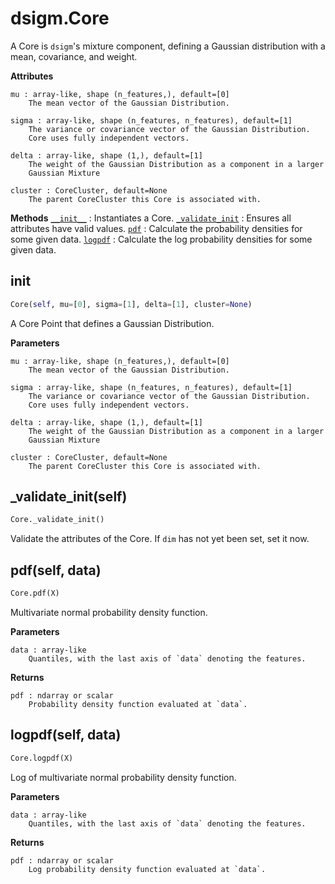 # dsigm.Core

A Core is `dsigm`'s mixture component, defining a Gaussian distribution with a mean, covariance, and weight.

**Attributes**
```
mu : array-like, shape (n_features,), default=[0]
	The mean vector of the Gaussian Distribution.

sigma : array-like, shape (n_features, n_features), default=[1]
	The variance or covariance vector of the Gaussian Distribution.
	Core uses fully independent vectors.

delta : array-like, shape (1,), default=[1]
	The weight of the Gaussian Distribution as a component in a larger
	Gaussian Mixture

cluster : CoreCluster, default=None
	The parent CoreCluster this Core is associated with.
```

**Methods**
[`__init__`](https://github.com/paradoxysm/dsigm/tree/master/doc/pydoc/Core.md#__init__) : Instantiates a Core.
[`_validate_init`](https://github.com/paradoxysm/dsigm/tree/master/doc/pydoc/Core.md#_validate_init) : Ensures all attributes have valid values.
[`pdf`](https://github.com/paradoxysm/dsigm/tree/master/doc/pydoc/Core.md#pdf) : Calculate the probability densities for some given data.
[`logpdf`](https://github.com/paradoxysm/dsigm/tree/master/doc/pydoc/Core.md#logpdf) : Calculate the log probability densities for some given data.

## __init__
```python
Core(self, mu=[0], sigma=[1], delta=[1], cluster=None)
```

A Core Point that defines a Gaussian Distribution.

**Parameters**
```
mu : array-like, shape (n_features,), default=[0]
	The mean vector of the Gaussian Distribution.

sigma : array-like, shape (n_features, n_features), default=[1]
	The variance or covariance vector of the Gaussian Distribution.
	Core uses fully independent vectors.

delta : array-like, shape (1,), default=[1]
	The weight of the Gaussian Distribution as a component in a larger
	Gaussian Mixture

cluster : CoreCluster, default=None
	The parent CoreCluster this Core is associated with.
```

## _validate_init(self)
```python
Core._validate_init()
```
Validate the attributes of the Core.
If `dim` has not yet been set, set it now.

## pdf(self, data)
```python
Core.pdf(X)
```

Multivariate normal probability density function.

**Parameters**
```
data : array-like
	Quantiles, with the last axis of `data` denoting the features.
```

**Returns**
```
pdf : ndarray or scalar
	Probability density function evaluated at `data`.
```

## logpdf(self, data)
```python
Core.logpdf(X)
```

Log of multivariate normal probability density function.

**Parameters**
```
data : array-like
	Quantiles, with the last axis of `data` denoting the features.
```

**Returns**
```
pdf : ndarray or scalar
	Log probability density function evaluated at `data`.
```
